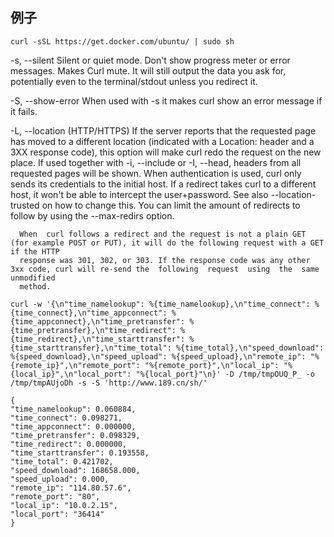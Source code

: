 ## 例子

```
curl -sSL https://get.docker.com/ubuntu/ | sudo sh
```

-s, --silent
      Silent or quiet mode. Don't show progress meter or error messages.  Makes Curl mute. It will still output the data you ask for, potentially even to
      the terminal/stdout unless you redirect it.

-S, --show-error
      When used with -s it makes curl show an error message if it fails.


-L, --location
      (HTTP/HTTPS)  If the server reports that the requested page has moved to a different location (indicated with a Location: header and a 3XX response
      code), this option will make curl redo the request on the new place. If used together with -i, --include or -I, --head, headers from all  requested
      pages  will  be  shown.  When  authentication is used, curl only sends its credentials to the initial host. If a redirect takes curl to a different
      host, it won't be able to intercept the user+password. See also --location-trusted on how to change this. You can limit the amount of redirects  to
      follow by using the --max-redirs option.

      When  curl follows a redirect and the request is not a plain GET (for example POST or PUT), it will do the following request with a GET if the HTTP
      response was 301, 302, or 303. If the response code was any other 3xx code, curl will re-send the  following  request  using  the  same  unmodified
      method.

```
curl -w '{\n"time_namelookup": %{time_namelookup},\n"time_connect": %{time_connect},\n"time_appconnect": %{time_appconnect},\n"time_pretransfer": %{time_pretransfer},\n"time_redirect": %{time_redirect},\n"time_starttransfer": %{time_starttransfer},\n"time_total": %{time_total},\n"speed_download": %{speed_download},\n"speed_upload": %{speed_upload},\n"remote_ip": "%{remote_ip}",\n"remote_port": "%{remote_port}",\n"local_ip": "%{local_ip}",\n"local_port": "%{local_port}"\n}' -D /tmp/tmpOUQ_P_ -o /tmp/tmpAUjoDh -s -S 'http://www.189.cn/sh/'
```


```
{
"time_namelookup": 0.060884,
"time_connect": 0.098271,
"time_appconnect": 0.000000,
"time_pretransfer": 0.098329,
"time_redirect": 0.000000,
"time_starttransfer": 0.193558,
"time_total": 0.421702,
"speed_download": 168658.000,
"speed_upload": 0.000,
"remote_ip": "114.80.57.6",
"remote_port": "80",
"local_ip": "10.0.2.15",
"local_port": "36414"
}
```